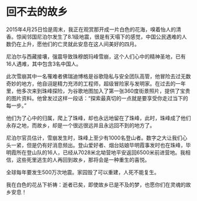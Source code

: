# 回不去的故乡

2015年4月25日恰是周末，我正在观赏那开成一片白色的花海，嗅着怡人的清香。惊闻邻国尼泊尔发生了8.1级地震，很是有天塌下的感觉，中国公民遇难的人数仍在上升，愿他们的亡灵就此安息在这人间美好的四月。 

尼泊尔与西藏接壤，强震导致珠穆朗玛峰雪崩，这个人们心中的精神圣地，已有16人遇难，其中包含3名中国人。 

此次雪崩其中一名罹难者佛瑞迪博格是谷歌隐私与安全团队高管，他冒险去过无数奇妙的地方，他自诩是精力充沛的工程师，超级冒险家与发明家。在过去的一年里，他多次来到珠峰探险，为谷歌地图加入了第一张360度街景照片，提供了宝贵的图片资料。他曾发过这样一段话：“探索最真切的一点就是要享受你走过当下的每一步。” 

他们为了心中的归属，爬上了珠峰，却也永远地留在了珠峰，此时，珠峰成了他们永存之地，而故乡，却是一个很远很远并且永远回不到的地方了。 

尼泊尔官员估计，雪崩发生时，珠峰上至少有1000名登山者。数字之大让我们心头一紧，但是仍有好消息频出。登山爱好者、烟台姑娘毕明霞事发时也在珠峰，毕明霞所在登山队的16人，已经从7028米北坳营地平安返回6500米前进营地。我相信，这些死里逃生的人再回到故乡，那将会是一种重生的喜悦。 

全球每年要发生500万次地震。家园毁了可以重建，人死不能复生。 

我在白色的花丛下祈祷：逝者已矣，即使故乡已是不及的梦，也愿你们在灵魂的故乡安息！